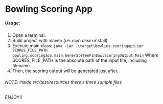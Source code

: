 # Bowling Scoring App
##### _Usage:_
1. Open a terminal.
2. Build project with maven (i.e. mvn clean install)
3. Execute main class:
  `java -jar .\target\bowling.scoringapp.jar SCORES_FILE_PATH bowling.scoringapp.main.GenerateTenPinBowlScoringOutput.Main`
   Where SCORES_FILE_PATH is the absolute path of the input file, including filename.
5. Then, the scoring output will be generated just after. 
###### _NOTE_: Inside src/test/resources there's three sample files

ENJOY!!
